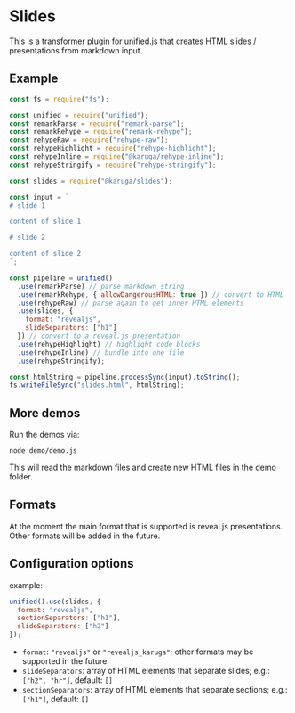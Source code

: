 # Slides

This is a transformer plugin for unified.js that creates HTML slides / presentations from markdown input.

## Example

```js
const fs = require("fs");

const unified = require("unified");
const remarkParse = require("remark-parse");
const remarkRehype = require("remark-rehype");
const rehypeRaw = require("rehype-raw");
const rehypeHighlight = require("rehype-highlight");
const rehypeInline = require("@karuga/rehype-inline");
const rehypeStringify = require("rehype-stringify");

const slides = require("@karuga/slides");

const input = `
# slide 1

content of slide 1

# slide 2

content of slide 2
`;

const pipeline = unified()
  .use(remarkParse) // parse markdown string
  .use(remarkRehype, { allowDangerousHTML: true }) // convert to HTML
  .use(rehypeRaw) // parse again to get inner HTML elements
  .use(slides, {
    format: "revealjs",
    slideSeparators: ["h1"]
  }) // convert to a reveal.js presentation
  .use(rehypeHighlight) // highlight code blocks
  .use(rehypeInline) // bundle into one file
  .use(rehypeStringify);

const htmlString = pipeline.processSync(input).toString();
fs.writeFileSync("slides.html", htmlString);
```

## More demos

Run the demos via:

```
node demo/demo.js
```

This will read the markdown files and create new HTML files in the demo folder.

## Formats

At the moment the main format that is supported is reveal.js presentations. Other formats will be added in the future.

## Configuration options

example:

```js
unified().use(slides, {
  format: "revealjs",
  sectionSeparators: ["h1"],
  slideSeparators: ["h2"]
});
```

- `format`: `"revealjs"` or `"revealjs_karuga"`; other formats may be supported in the future
- `slideSeparators`: array of HTML elements that separate slides; e.g.: `["h2", "hr"]`, default: `[]`
- `sectionSeparators`: array of HTML elements that separate sections; e.g.: `["h1"]`, default: `[]`
